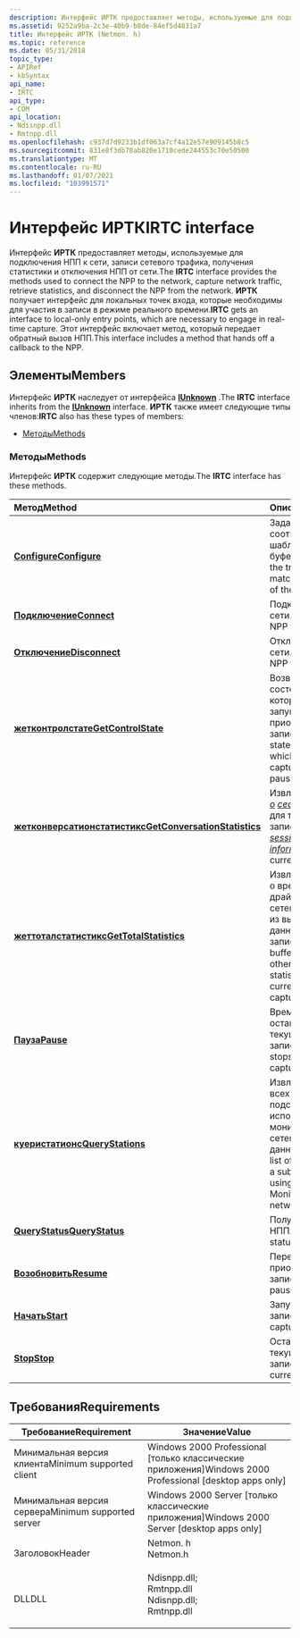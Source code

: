 ```yaml
---
description: Интерфейс ИРТК предоставляет методы, используемые для подключения НПП к сети, записи сетевого трафика, получения статистики и отключения НПП от сети.
ms.assetid: 9252a9ba-2c3e-40b9-b8de-84ef5d4831a7
title: Интерфейс ИРТК (Netmon. h)
ms.topic: reference
ms.date: 05/31/2018
topic_type:
- APIRef
- kbSyntax
api_name:
- IRTC
api_type:
- COM
api_location:
- Ndisnpp.dll
- Rmtnpp.dll
ms.openlocfilehash: c937d7d9233b1df063a7cf4a12e57e909145b8c5
ms.sourcegitcommit: 831e8f3db78ab820e1710cede244553c70e50500
ms.translationtype: MT
ms.contentlocale: ru-RU
ms.lasthandoff: 01/07/2021
ms.locfileid: "103991571"
---
```

# <a name="irtc-interface"></a><span data-ttu-id="dc42b-103">Интерфейс ИРТК</span><span class="sxs-lookup"><span data-stu-id="dc42b-103">IRTC interface</span></span>

<span data-ttu-id="dc42b-104">Интерфейс **ИРТК** предоставляет методы, используемые для подключения НПП к сети, записи сетевого трафика, получения статистики и отключения НПП от сети.</span><span class="sxs-lookup"><span data-stu-id="dc42b-104">The **IRTC** interface provides the methods used to connect the NPP to the network, capture network traffic, retrieve statistics, and disconnect the NPP from the network.</span></span> <span data-ttu-id="dc42b-105">**ИРТК** получает интерфейс для локальных точек входа, которые необходимы для участия в записи в режиме реального времени.</span><span class="sxs-lookup"><span data-stu-id="dc42b-105">**IRTC** gets an interface to local-only entry points, which are necessary to engage in real-time capture.</span></span> <span data-ttu-id="dc42b-106">Этот интерфейс включает метод, который передает обратный вызов НПП.</span><span class="sxs-lookup"><span data-stu-id="dc42b-106">This interface includes a method that hands off a callback to the NPP.</span></span>

## <a name="members"></a><span data-ttu-id="dc42b-107">Элементы</span><span class="sxs-lookup"><span data-stu-id="dc42b-107">Members</span></span>

<span data-ttu-id="dc42b-108">Интерфейс **ИРТК** наследует от интерфейса [**IUnknown**](/windows/desktop/api/unknwn/nn-unknwn-iunknown) .</span><span class="sxs-lookup"><span data-stu-id="dc42b-108">The **IRTC** interface inherits from the [**IUnknown**](/windows/desktop/api/unknwn/nn-unknwn-iunknown) interface.</span></span> <span data-ttu-id="dc42b-109">**ИРТК** также имеет следующие типы членов:</span><span class="sxs-lookup"><span data-stu-id="dc42b-109">**IRTC** also has these types of members:</span></span>

-   [<span data-ttu-id="dc42b-110">Методы</span><span class="sxs-lookup"><span data-stu-id="dc42b-110">Methods</span></span>](#methods)

### <a name="methods"></a><span data-ttu-id="dc42b-111">Методы</span><span class="sxs-lookup"><span data-stu-id="dc42b-111">Methods</span></span>

<span data-ttu-id="dc42b-112">Интерфейс **ИРТК** содержит следующие методы.</span><span class="sxs-lookup"><span data-stu-id="dc42b-112">The **IRTC** interface has these methods.</span></span>



| <span data-ttu-id="dc42b-113">Метод</span><span class="sxs-lookup"><span data-stu-id="dc42b-113">Method</span></span>                                                              | <span data-ttu-id="dc42b-114">Описание</span><span class="sxs-lookup"><span data-stu-id="dc42b-114">Description</span></span>                                                                                                                                             |
|:--------------------------------------------------------------------|:--------------------------------------------------------------------------------------------------------------------------------------------------------|
| [<span data-ttu-id="dc42b-115">**Configure**</span><span class="sxs-lookup"><span data-stu-id="dc42b-115">**Configure**</span></span>](irtc-configure.md)                                 | <span data-ttu-id="dc42b-116">Задает триггер, соответствие шаблону и размер буфера записи.</span><span class="sxs-lookup"><span data-stu-id="dc42b-116">Sets the trigger, pattern match, and buffer size of the capture.</span></span><br/>                                                                             |
| [<span data-ttu-id="dc42b-117">**Подключение**</span><span class="sxs-lookup"><span data-stu-id="dc42b-117">**Connect**</span></span>](irtc-connect.md)                                     | <span data-ttu-id="dc42b-118">Подключает НПП к сети.</span><span class="sxs-lookup"><span data-stu-id="dc42b-118">Connects the NPP to the network.</span></span><br/>                                                                                                             |
| [<span data-ttu-id="dc42b-119">**Отключение**</span><span class="sxs-lookup"><span data-stu-id="dc42b-119">**Disconnect**</span></span>](irtc-disconnect.md)                               | <span data-ttu-id="dc42b-120">Отключает НПП от сети.</span><span class="sxs-lookup"><span data-stu-id="dc42b-120">Disconnects the NPP from the network.</span></span><br/>                                                                                                        |
| [<span data-ttu-id="dc42b-121">**жетконтролстате**</span><span class="sxs-lookup"><span data-stu-id="dc42b-121">**GetControlState**</span></span>](irtc-getcontrolstate.md)                     | <span data-ttu-id="dc42b-122">Возвращает состояние [*записи*](c.md), которое указывает, запущена или приостановлена запись.</span><span class="sxs-lookup"><span data-stu-id="dc42b-122">Retrieves the state of the [*capture*](c.md), which indicates if the capture is running or paused.</span></span><br/>                      |
| [<span data-ttu-id="dc42b-123">**жетконверсатионстатистикс**</span><span class="sxs-lookup"><span data-stu-id="dc42b-123">**GetConversationStatistics**</span></span>](irtc-getconversationstatistics.md) | <span data-ttu-id="dc42b-124">Извлекает [*сведения о*](s.md) [*сеансе*](s.md) и станции для текущей записи.</span><span class="sxs-lookup"><span data-stu-id="dc42b-124">Retrieves [*session*](s.md) and [*station information*](s.md) for the current capture.</span></span><br/> |
| [<span data-ttu-id="dc42b-125">**жеттоталстатистикс**</span><span class="sxs-lookup"><span data-stu-id="dc42b-125">**GetTotalStatistics**</span></span>](irtc-gettotalstatistics.md)               | <span data-ttu-id="dc42b-126">Извлекает сведения о времени, буфере, драйвере и другой сетевой статистике из выполняемой в данный момент записи.</span><span class="sxs-lookup"><span data-stu-id="dc42b-126">Extracts time, buffer, driver, and other network statistics from the currently running capture.</span></span><br/>                                              |
| [<span data-ttu-id="dc42b-127">**Пауза**</span><span class="sxs-lookup"><span data-stu-id="dc42b-127">**Pause**</span></span>](irtc-pause.md)                                         | <span data-ttu-id="dc42b-128">Временно останавливает текущую запись.</span><span class="sxs-lookup"><span data-stu-id="dc42b-128">Temporarily stops the current capture.</span></span><br/>                                                                                                       |
| [<span data-ttu-id="dc42b-129">**куеристатионс**</span><span class="sxs-lookup"><span data-stu-id="dc42b-129">**QueryStations**</span></span>](irtc-querystations.md)                         | <span data-ttu-id="dc42b-130">Извлекает список всех компьютеров в подсети, которые используют сетевой монитор для записи сетевых данных.</span><span class="sxs-lookup"><span data-stu-id="dc42b-130">Retrieves a list of all computers on a subnet that are using Network Monitor to capture network data.</span></span><br/>                                        |
| [<span data-ttu-id="dc42b-131">**QueryStatus**</span><span class="sxs-lookup"><span data-stu-id="dc42b-131">**QueryStatus**</span></span>](irtc-querystatus.md)                             | <span data-ttu-id="dc42b-132">Получает состояние НПП.</span><span class="sxs-lookup"><span data-stu-id="dc42b-132">Retrieves the status of the NPP.</span></span><br/>                                                                                                             |
| [<span data-ttu-id="dc42b-133">**Возобновить**</span><span class="sxs-lookup"><span data-stu-id="dc42b-133">**Resume**</span></span>](irtc-resume.md)                                       | <span data-ttu-id="dc42b-134">Перезапускает приостановленную запись.</span><span class="sxs-lookup"><span data-stu-id="dc42b-134">Restarts a paused capture.</span></span><br/>                                                                                                                   |
| [<span data-ttu-id="dc42b-135">**Начать**</span><span class="sxs-lookup"><span data-stu-id="dc42b-135">**Start**</span></span>](irtc-start.md)                                         | <span data-ttu-id="dc42b-136">Запускает запись.</span><span class="sxs-lookup"><span data-stu-id="dc42b-136">Starts a capture.</span></span><br/>                                                                                                                            |
| [<span data-ttu-id="dc42b-137">**Stop**</span><span class="sxs-lookup"><span data-stu-id="dc42b-137">**Stop**</span></span>](irtc-stop.md)                                           | <span data-ttu-id="dc42b-138">Останавливает текущую запись.</span><span class="sxs-lookup"><span data-stu-id="dc42b-138">Stops the current capture.</span></span><br/>                                                                                                                   |



 

## <a name="requirements"></a><span data-ttu-id="dc42b-139">Требования</span><span class="sxs-lookup"><span data-stu-id="dc42b-139">Requirements</span></span>



| <span data-ttu-id="dc42b-140">Требование</span><span class="sxs-lookup"><span data-stu-id="dc42b-140">Requirement</span></span> | <span data-ttu-id="dc42b-141">Значение</span><span class="sxs-lookup"><span data-stu-id="dc42b-141">Value</span></span> |
|-------------------------------------|----------------------------------------------------------------------------------------------------------------------------------------------------------|
| <span data-ttu-id="dc42b-142">Минимальная версия клиента</span><span class="sxs-lookup"><span data-stu-id="dc42b-142">Minimum supported client</span></span><br/> | <span data-ttu-id="dc42b-143">Windows 2000 Professional \[только классические приложения\]</span><span class="sxs-lookup"><span data-stu-id="dc42b-143">Windows 2000 Professional \[desktop apps only\]</span></span><br/>                                                                                               |
| <span data-ttu-id="dc42b-144">Минимальная версия сервера</span><span class="sxs-lookup"><span data-stu-id="dc42b-144">Minimum supported server</span></span><br/> | <span data-ttu-id="dc42b-145">Windows 2000 Server \[только классические приложения\]</span><span class="sxs-lookup"><span data-stu-id="dc42b-145">Windows 2000 Server \[desktop apps only\]</span></span><br/>                                                                                                     |
| <span data-ttu-id="dc42b-146">Заголовок</span><span class="sxs-lookup"><span data-stu-id="dc42b-146">Header</span></span><br/>                   | <dl> <span data-ttu-id="dc42b-147"><dt>Netmon. h</dt></span><span class="sxs-lookup"><span data-stu-id="dc42b-147"><dt>Netmon.h</dt></span></span> </dl>                                                                      |
| <span data-ttu-id="dc42b-148">DLL</span><span class="sxs-lookup"><span data-stu-id="dc42b-148">DLL</span></span><br/>                      | <dl> <span data-ttu-id="dc42b-149"><dt>Ndisnpp.dll; </dt> <dt>Rmtnpp.dll</dt></span><span class="sxs-lookup"><span data-stu-id="dc42b-149"><dt>Ndisnpp.dll; </dt> <dt>Rmtnpp.dll</dt></span></span> </dl> |



 

